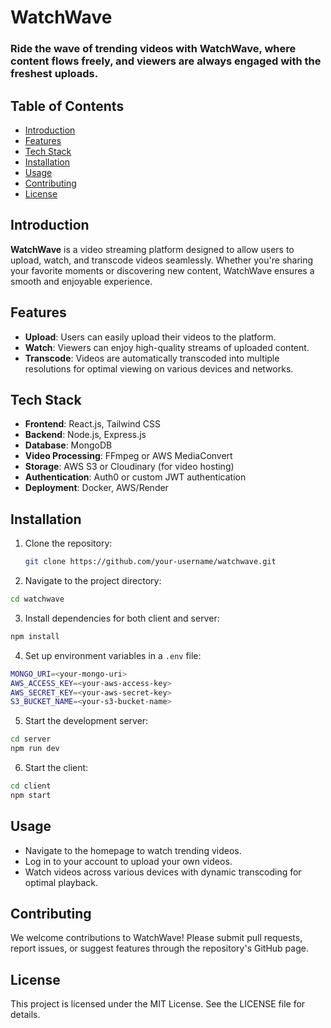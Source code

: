 # WatchWave

### Ride the wave of trending videos with WatchWave, where content flows freely, and viewers are always engaged with the freshest uploads.

## Table of Contents
- [Introduction](#introduction)
- [Features](#features)
- [Tech Stack](#tech-stack)
- [Installation](#installation)
- [Usage](#usage)
- [Contributing](#contributing)
- [License](#license)

## Introduction
**WatchWave** is a video streaming platform designed to allow users to upload, watch, and transcode videos seamlessly. Whether you're sharing your favorite moments or discovering new content, WatchWave ensures a smooth and enjoyable experience.

## Features
- **Upload**: Users can easily upload their videos to the platform.
- **Watch**: Viewers can enjoy high-quality streams of uploaded content.
- **Transcode**: Videos are automatically transcoded into multiple resolutions for optimal viewing on various devices and networks.

## Tech Stack
- **Frontend**: React.js, Tailwind CSS
- **Backend**: Node.js, Express.js
- **Database**: MongoDB
- **Video Processing**: FFmpeg or AWS MediaConvert
- **Storage**: AWS S3 or Cloudinary (for video hosting)
- **Authentication**: Auth0 or custom JWT authentication
- **Deployment**: Docker, AWS/Render

## Installation

1. Clone the repository:
   ```bash
   git clone https://github.com/your-username/watchwave.git
   ```

2. Navigate to the project directory:

```bash
cd watchwave
```

3. Install dependencies for both client and server:

```bash
npm install
```

4. Set up environment variables in a `.env` file:

```bash
MONGO_URI=<your-mongo-uri>
AWS_ACCESS_KEY=<your-aws-access-key>
AWS_SECRET_KEY=<your-aws-secret-key>
S3_BUCKET_NAME=<your-s3-bucket-name>
```

5. Start the development server:

```bash
cd server
npm run dev
```

6. Start the client:

```bash
cd client
npm start
```

## Usage

- Navigate to the homepage to watch trending videos.
- Log in to your account to upload your own videos.
- Watch videos across various devices with dynamic transcoding for optimal playback.

## Contributing

We welcome contributions to WatchWave! Please submit pull requests, report issues, or suggest features through the repository's GitHub page.

## License

This project is licensed under the MIT License. See the LICENSE file for details.

